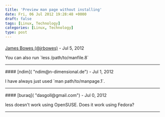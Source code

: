 ```yaml
---
title: 'Preview man page without installing'
date: Fri, 06 Jul 2012 19:28:48 +0000
draft: false
tags: [Linux, Technology]
categories: [Linux, Technology]
type: post
---
```



#### 
[James Bowes (@jrbowes)](http://twitter.com/jrbowes "jrbowes@twitter.example.com") - <time datetime="2012-07-06 15:40:01">Jul 5, 2012</time>

You can also run \`less /path/to/manfile.8\`
<hr />
#### 
[ndim]( "ndim@n-dimensional.de") - <time datetime="2012-07-09 10:18:05">Jul 1, 2012</time>

I have always just used \`man path/to/manpage.1\`.
<hr />
#### 
[buraq]( "dasgoll@gmail.com") - <time datetime="2012-07-08 18:17:13">Jul 0, 2012</time>

less doesn't work using OpenSUSE. Does it work using Fedora?
<hr />
